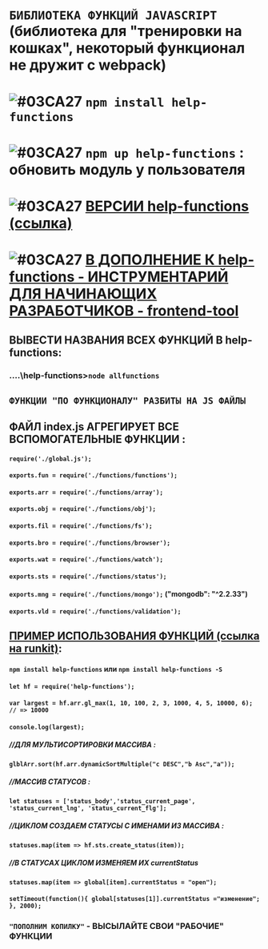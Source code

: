 # `БИБЛИОТЕКА ФУНКЦИЙ JAVASCRIPT` </br>(библиотека для "тренировки на кошках", некоторый функционал не дружит с webpack)

# ![#03CA27](https://placehold.it/20/c5f015/000000?text='') `npm install help-functions`
# ![#03CA27](https://placehold.it/20/c5f015/000000?text='') `npm up help-functions` : обновить модуль у пользователя
# ![#03CA27](https://placehold.it/20/c5f015/000000?text='') [ВЕРСИИ help-functions (ссылка)](https://github.com/vlad-74/help-functions/blob/master/version.md)
# ![#03CA27](https://placehold.it/20/c5f015/000000?text='') [В ДОПОЛНЕНИЕ К help-functions - ИНСТРУМЕНТАРИЙ ДЛЯ НАЧИНАЮЩИХ РАЗРАБОТЧИКОВ - frontend-tool](https://github.com/vlad-74/frontend-tool)

## ВЫВЕСТИ НАЗВАНИЯ ВСЕХ ФУНКЦИЙ В help-functions:
### ....\help-functions>`node allfunctions`

## `ФУНКЦИИ "ПО ФУНКЦИОНАЛУ" РАЗБИТЫ НА JS ФАЙЛЫ`
## ФАЙЛ index.js АГРЕГИРУЕТ ВСЕ ВСПОМОГАТЕЛЬНЫЕ ФУНКЦИИ :
#### `require('./global.js');`
#### `exports.fun = require('./functions/functions');`
#### `exports.arr = require('./functions/array'); `
#### `exports.obj = require('./functions/obj');`
#### `exports.fil = require('./functions/fs');`
#### `exports.bro = require('./functions/browser');`
#### `exports.wat = require('./functions/watch'); `
#### `exports.sts = require('./functions/status');`
#### `exports.mng = require('./functions/mongo');` ("mongodb": "^2.2.33") 
#### `exports.vld = require('./functions/validation');`

## [ПРИМЕР ИСПОЛЬЗОВАНИЯ ФУНКЦИЙ (ссылка на runkit)](https://npm.runkit.com/help-functions):
#### `npm install help-functions` или `npm install help-functions -S`
#### `let hf = require('help-functions');`

#### `var largest = hf.arr.gl_max(1, 10, 100, 2, 3, 1000, 4, 5, 10000, 6); // => 10000`
#### `console.log(largest);`

##### //ДЛЯ МУЛЬТИСОРТИРОВКИ МАССИВА :
#### `glblArr.sort(hf.arr.dynamicSortMultiple("c DESC","b Asc","a"));`

##### //МАССИВ СТАТУСОВ :
#### `let statuses = ['status_body','status_current_page', 'status_current_lng', 'status_current_flg'];`
##### //ЦИКЛОМ СОЗДАЕМ СТАТУСЫ С ИМЕНАМИ ИЗ МАССИВА :
#### `statuses.map(item => hf.sts.create_status(item));` 
##### //В СТАТУСАХ ЦИКЛОМ ИЗМЕНЯЕМ ИХ currentStatus
#### `statuses.map(item => global[item].currentStatus = "open");`
#### `setTimeout(function(){ global[statuses[1]].currentStatus ="изменение"; }, 2000);`


### `"ПОПОЛНИМ КОПИЛКУ"` - ВЫСЫЛАЙТЕ СВОИ "РАБОЧИЕ" ФУНКЦИИ